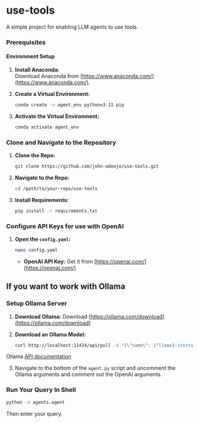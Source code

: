 # use-tools
A simple project for enabling LLM agents to use tools.


### Prerequisites

#### Environment Setup
1. **Install Anaconda:**  
   Download Anaconda from [https://www.anaconda.com/](https://www.anaconda.com/).

2. **Create a Virtual Environment:**
   ```bash
   conda create -n agent_env python=3.11 pip
   ```
   
3. **Activate the Virtual Environment:**
   ```bash
   conda activate agent_env
   ```

### Clone and Navigate to the Repository
1. **Clone the Repo:**
   ```bash
   git clone https://github.com/john-adeojo/use-tools.git
   ```
2. **Navigate to the Repo:**
   ```bash
   cd /path/to/your-repo/use-tools
   ```

3. **Install Requirements:**
   ```bash
   pip install -r requirements.txt
   ```

### Configure API Keys for use with OpenAI
1. **Open the `config.yaml`:**
   ```bash
   nano config.yaml
   ```
   - **OpenAI API Key:** Get it from [https://openai.com/](https://openai.com/)


## If you want to work with Ollama

### Setup Ollama Server
1. **Download Ollama:**
   Download [https://ollama.com/download](https://ollama.com/download)

2. **Download an Ollama Model:**
   ```bash
   curl http://localhost:11434/api/pull -d "{\"name\": \"llama3:instruct\"}"
   ```
Ollama [API documentation](https://github.com/ollama/ollama/blob/main/docs/api.md#list-local-models)

3. Navigate to the bottom of the `agent.py` script and uncomment the Ollama arguments and comment out the OpenAI arguments. 

### Run Your Query In Shell
```bash
python -m agents.agent
```
Then enter your query.

